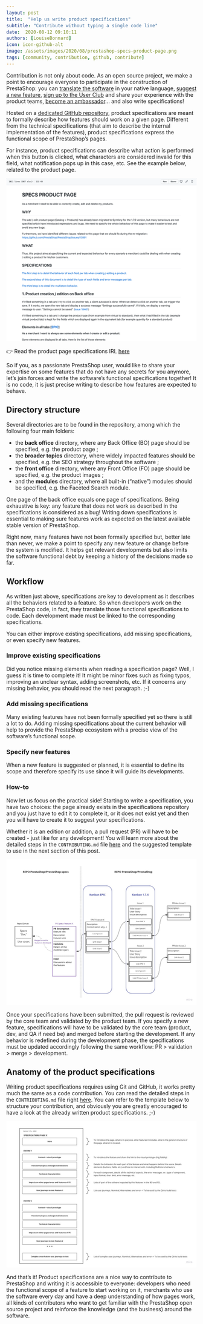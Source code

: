 ```yaml
---
layout: post
title:  "Help us write product specifications"
subtitle: "Contribute without typing a single code line"
date:  2020-08-12 09:10:11
authors: [LouiseBonnard]
icon: icon-github-alt
image: /assets/images/2020/08/prestashop-specs-product-page.png
tags: [community, contribution, github, contribute]
---
```


Contribution is not only about code. As an open source project, we make a point to encourage everyone to participate in the construction of PrestaShop: you can [translate the software](https://crowdin.com/project/prestashop-official) in your native language, [suggest a new feature](https://github.com/PrestaShop/PrestaShop/issues/new/choose), [sign up to the User Club](https://www.prestashop.com/en/club) and share your experience with the product teams, [become an ambassador](http://ambassadors.prestashop.com)... and also write specifications!

Hosted on a [dedicated GitHub repository](https://github.com/PrestaShop/prestashop-specs), product specifications are meant to formally describe how features should work on a given page. Different from the technical specifications (that aim to describe the internal implementation of the features), product specifications express the functional scope of PrestaShop’s pages.

For instance, product specifications can describe what action is performed when this button is clicked, what characters are considered invalid for this field, what notification pops up in this case, etc. See the example below, related to the product page.

![PrestaShop Product Page Specifications](/assets/images/2020/08/prestashop-specs-product-page.png)


:point_right: Read the product page specifications IRL [here](https://github.com/PrestaShop/prestashop-specs/blob/master/back-office/catalog/products/catalog-products-add-edit.md)

So if you, as a passionate PrestaShop user, would like to share your expertise on some features that do not have any secrets for you anymore, let’s join forces and write the software’s functional specifications together! It is no code, it is just precise writing to describe how features are expected to behave.


## Directory structure

Several directories are to be found in the repository, among which the following four main folders:

- the **back office** directory, where any Back Office (BO) page should be specified, e.g. the product page ;
- the **broader topics** directory, where widely impacted features should be specified, e.g. the SEO strategy throughout the software ;
- the **front office** directory, where any Front Office (FO) page should be specified, e.g. the product images ;
- and the **modules** directory, where all built-in (“native”) modules should be specified, e.g. the Faceted Search module.

One page of the back office equals one page of specifications. Being exhaustive is key: any feature that does not work as described in the specifications is considered as a bug! Writing down specifications is essential to making sure features work as expected on the latest available stable version of PrestaShop.

Right now, many features have not been formally specified but, better late than never, we make a point to specify any new feature or change before the system is modified. It helps get relevant developments but also limits the software functional debt by keeping a history of the decisions made so far.


## Workflow

As written just above, specifications are key to development as it describes all the behaviors related to a feature. So when developers work on the PrestaShop code, in fact, they translate those functional specifications to code. Each development made must be linked to the corresponding specifications.

You can either improve existing specifications, add missing specifications, or even specify new features.


### Improve existing specifications

Did you notice missing elements when reading a specification page? Well, I guess it is time to complete it! It might be minor fixes such as fixing typos, improving an unclear syntax, adding screenshots, etc. If it concerns any missing behavior, you should read the next paragraph. ;-)


### Add missing specifications

Many existing features have not been formally specified yet so there is still a lot to do. Adding missing specifications about the current behavior will help to provide the PrestaShop ecosystem with a precise view of the software’s functional scope.


### Specify new features

When a new feature is suggested or planned, it is essential to define its scope and therefore specify its use since it will guide its developments.


### How-to

Now let us focus on the practical side! Starting to write a specification, you have two choices: the page already exists in the specifications repository and you just have to edit it to complete it, or it does not exist yet and then you will have to create it to suggest your specifications.

Whether it is an edition or addition, a pull request (PR) will have to be created - just like for any development! You will learn more about the detailed steps in the `CONTRIBUTING.md` file [here](https://github.com/PrestaShop/prestashop-specs/blob/master/CONTRIBUTING.md#process-to-follow) and the suggested template to use in the next section of this post.

![PrestaShop Product Specifications Management](/assets/images/2020/08/prestashop-specs-management.jpg)

Once your specifications have been submitted, the pull request is reviewed by the core team and validated by the product team. If you specify a new feature, specifications will have to be validated by the core team (product, dev, and QA if need be) and merged before starting the development. If any behavior is redefined during the development phase, the specifications must be updated accordingly following the same workflow: PR > validation > merge > development.


## Anatomy of the product specifications

Writing product specifications requires using Git and GitHub, it works pretty much the same as a code contribution. You can read the detailed steps in the `CONTRIBUTING.md` file right [here](https://github.com/PrestaShop/prestashop-specs/blob/master/CONTRIBUTING.md). You can refer to the template below to structure your contribution, and obviously you are greatly encouraged to have a look at the already written product specifications. ;-)

![PrestaShop Product Specifications Template](/assets/images/2020/08/prestashop-specs-template.jpg)

And that’s it! Product specifications are a nice way to contribute to PrestaShop and writing it is accessible to everyone: developers who need the functional scope of a feature to start working on it, merchants who use the software every day and have a deep understanding of how pages work, all kinds of contributors who want to get familiar with the PrestaShop open source project and reinforce the knowledge (and the business) around the software. 
